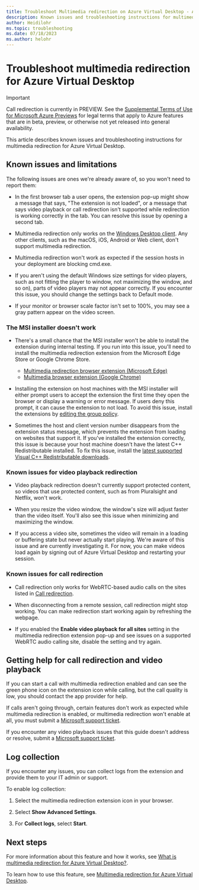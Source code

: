 ```yaml
---
title: Troubleshoot Multimedia redirection on Azure Virtual Desktop - Azure
description: Known issues and troubleshooting instructions for multimedia redirection for Azure Virtual Desktop.
author: Heidilohr
ms.topic: troubleshooting
ms.date: 07/18/2023
ms.author: helohr
---
```

# Troubleshoot multimedia redirection for Azure Virtual Desktop

> [!IMPORTANT]
> Call redirection is currently in PREVIEW.
> See the [Supplemental Terms of Use for Microsoft Azure Previews](https://azure.microsoft.com/support/legal/preview-supplemental-terms/) for legal terms that apply to Azure features that are in beta, preview, or otherwise not yet released into general availability.

This article describes known issues and troubleshooting instructions for multimedia redirection for Azure Virtual Desktop.

## Known issues and limitations

The following issues are ones we're already aware of, so you won't need to report them:

- In the first browser tab a user opens, the extension pop-up might show a message that says, "The extension is not loaded", or a message that says video playback or call redirection isn't supported while redirection is working correctly in the tab. You can resolve this issue by opening a second tab. 

- Multimedia redirection only works on the [Windows Desktop client](users/connect-windows.md). Any other clients, such as the macOS, iOS, Android or Web client, don't support multimedia redirection.

- Multimedia redirection won't work as expected if the session hosts in your deployment are blocking cmd.exe.

- If you aren't using the default Windows size settings for video players, such as not fitting the player to window, not maximizing the window, and so on), parts of video players may not appear correctly. If you encounter this issue, you should change the settings back to Default mode.

- If your monitor or browser scale factor isn't set to 100%, you may see a gray pattern appear on the video screen.

### The MSI installer doesn't work

- There's a small chance that the MSI installer won't be able to install the extension during internal testing. If you run into this issue, you'll need to install the multimedia redirection extension from the Microsoft Edge Store or Google Chrome Store.

  - [Multimedia redirection browser extension (Microsoft Edge)](https://microsoftedge.microsoft.com/addons/detail/wvd-multimedia-redirectio/joeclbldhdmoijbaagobkhlpfjglcihd)
  - [Multimedia browser extension (Google Chrome)](https://chrome.google.com/webstore/detail/wvd-multimedia-redirectio/lfmemoeeciijgkjkgbgikoonlkabmlno)

- Installing the extension on host machines with the MSI installer will either prompt users to accept the extension the first time they open the browser or display a warning or error message. If users deny this prompt, it can cause the extension to not load. To avoid this issue, install the extensions by [editing the group policy](multimedia-redirection.md#install-the-browser-extension-using-group-policy).

- Sometimes the host and client version number disappears from the extension status message, which prevents the extension from loading on websites that support it. If you've installed the extension correctly, this issue is because your host machine doesn't have the latest C++ Redistributable installed. To fix this issue, install the [latest supported Visual C++ Redistributable downloads](/cpp/windows/latest-supported-vc-redist).

### Known issues for video playback redirection

- Video playback redirection doesn't currently support protected content, so videos that use protected content, such as from Pluralsight and Netflix, won't work.

- When you resize the video window, the window's size will adjust faster than the video itself. You'll also see this issue when minimizing and maximizing the window.

- If you access a video site, sometimes the video will remain in a loading or buffering state but never actually start playing. We're aware of this issue and are currently investigating it. For now, you can make videos load again by signing out of Azure Virtual Desktop and restarting your session.

### Known issues for call redirection

- Call redirection only works for WebRTC-based audio calls on the sites listed in [Call redirection](multimedia-redirection-intro.md#call-redirection).

- When disconnecting from a remote session, call redirection might stop working. You can make redirection start working again by refreshing the webpage.

- If you enabled the **Enable video playback for all sites** setting in the multimedia redirection extension pop-up and see issues on a supported WebRTC audio calling site, disable the setting and try again.

## Getting help for call redirection and video playback

If you can start a call with multimedia redirection enabled and can see the green phone icon on the extension icon while calling, but the call quality is low, you should contact the app provider for help.

If calls aren't going through, certain features don't work as expected while multimedia redirection is enabled, or multimedia redirection won't enable at all, you must submit a [Microsoft support ticket](../azure-portal/supportability/how-to-create-azure-support-request.md).

If you encounter any video playback issues that this guide doesn't address or resolve, submit a [Microsoft support ticket](../azure-portal/supportability/how-to-create-azure-support-request.md).

## Log collection

If you encounter any issues, you can collect logs from the extension and provide them to your IT admin or support.

To enable log collection:

1. Select the multimedia redirection extension icon in your browser.

1. Select **Show Advanced Settings**.

1. For **Collect logs**, select **Start**.

## Next steps

For more information about this feature and how it works, see [What is multimedia redirection for Azure Virtual Desktop?](multimedia-redirection-intro.md).

To learn how to use this feature, see [Multimedia redirection for Azure Virtual Desktop](multimedia-redirection.md).
